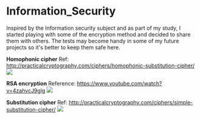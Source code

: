 # Information_Security


Inspired by the Information security subject and as part of my study, I started playing with some of the encryption method and decided to share them with others.
The tests may become handy in some of my future projects so it's better to keep them safe here.


<b>Homophonic cipher</b>
Ref: http://practicalcryptography.com/ciphers/homophonic-substitution-cipher/
<image src="https://i.gyazo.com/03abe4aaedffb311ce3ab2546a4b1f24.png">

<b>RSA encryption</b>
Reference: https://www.youtube.com/watch?v=4zahvcJ9glg
<IMAGE SRC="https://i.gyazo.com/b389098bb42bf38dbe314b35a7d0c7a1.png">

<b>Substitution cipher</b>
Ref: http://practicalcryptography.com/ciphers/simple-substitution-cipher/
<image src='https://i.gyazo.com/583cd932ae082aec3062ed1d41b66320.png'>
